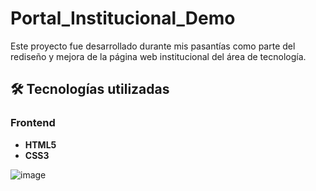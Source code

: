 # Portal_Institucional_Demo

Este proyecto fue desarrollado durante mis pasantías como parte del rediseño y mejora de la página web institucional del área de tecnología.

## 🛠️ Tecnologías utilizadas

### Frontend
- **HTML5**
- **CSS3**


![image](https://github.com/user-attachments/assets/ec72ebdb-8b44-436b-9530-384556405253)
